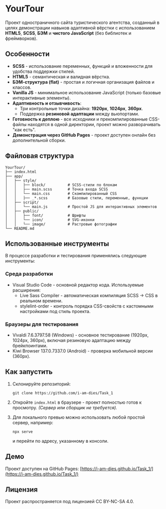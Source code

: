 # YourTour

Проект одностраничного сайта туристического агентства, созданный в целях демонстрации навыков адаптивной вёрстки с использованием **HTML5**, **SCSS**, **БЭМ** и **чистого JavaScript** (без библиотек и фреймворков).

## Особенности

- **SCSS** - использование переменных, функций и вложенности для удобства поддержки стилей.
- **HTML5** - семантическая и валидная вёрстка.
- **БЭМ-структура (flat)** - простая и логичная организация файлов и классов.
- **Vanilla JS** - минимальное использование JavaScript (только базовые интерактивные элементы).
- **Адаптивность и отзывчивость**:
  - Три контрольные точки дизайна: **1920px**, **1024px**, **360px**.
  - Поддержка **резиновой адаптации** между вьюпортами.
- **Готовность к деплою** - все исходники и прекомпилированные CSS-файлы находятся в одной директории, проект можно разворачивать "как есть".
- **Демонстрация через GitHub Pages** - проект доступен онлайн без дополнительной сборки.

## Файловая структура

```
YourTour/
├── index.html
├── app/
│   ├── style/
│   │   ├── block/          # SCSS-стили по блокам
│   │   ├── main.scss       # Точка входа SCSS
│   │   └── main.css        # Скомпилированный CSS
│   │   ├── _*.scss         # Базовые стили, переменные, функции
│   ├── script/
│   │   └── main.js         # Простой JS для интерактивных элементов
│   ├── public/
│   │   ├── font/           # Шрифты
│   │   └── icon/           # SVG-иконки
│   │   └── image/          # Растровые фотографии
└── README.md
```

## Использованные инструменты

В процессе разработки и тестирования применялись следующие инструменты:

### Среда разработки
- Visual Studio Code - основной редактор кода. Используемые расширения:
  - Live Sass Compiler - автоматическая компиляция SCSS → CSS в реальном времени.
  - stylelint-order - контроль порядка CSS-свойств с кастомными настройками под стиль проекта.

### Браузеры для тестирования
- Vivaldi 7.6.3797.58 (Windows) - основное тестирование (1920px, 1024px, 360px), включая резиновую адаптацию между брейкпоинтами.
- Kiwi Browser 137.0.7337.0 (Android) - проверка мобильной версии (360px).

## Как запустить

1. Склонируйте репозиторий:

   ```
   git clone https://github.com/i-am-dies/Task_1
   ```

2. Откройте `index.html` в браузере - проект полностью готов к просмотру. *(Сервер или сборщик не требуется).*

3. Для локального превью можно использовать любой простой сервер, например:

   ```
   npx serve
   ```

   и перейти по адресу, указанному в консоли.

## Демо

Проект доступен на GitHub Pages: [https://i-am-dies.github.io/Task_1/](https://i-am-dies.github.io/Task_1/)

## Лицензия

Проект распространяется под лицензией CC BY-NC-SA 4.0.